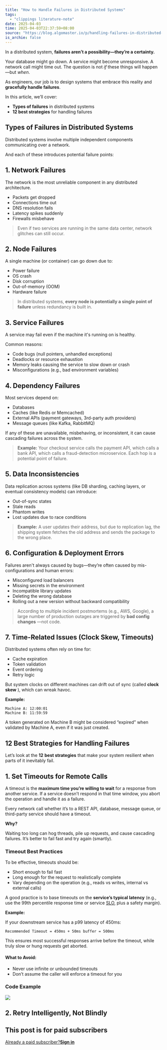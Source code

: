 ```yaml
---
title: "How to Handle Failures in Distributed Systems"
tags:
  - "clippings literature-note"
date: 2025-04-03
time: 2025-04-03T22:37:59+08:00
source: "https://blog.algomaster.io/p/handling-failures-in-distributed-systems"
is_archie: false
---
```

In a distributed system, **failures aren’t a possibility—they’re a certainty.**

Your database might go down. A service might become unresponsive. A network call might time out. The question is not *if* these things will happen—but *when*.

As engineers, our job is to design systems that embrace this reality and **gracefully handle failures**.

In this article, we’ll cover:

- **Types of failures** in distributed systems
- **12 best strategies** for handling failures

## Types of Failures in Distributed Systems

Distributed systems involve multiple independent components communicating over a network.

And each of these introduces potential failure points:

## 1\. Network Failures

The network is the most unreliable component in any distributed architecture.

- Packets get dropped
- Connections time out
- DNS resolution fails
- Latency spikes suddenly
- Firewalls misbehave

> Even if two services are running in the same data center, network glitches can still occur.

## 2\. Node Failures

A single machine (or container) can go down due to:

- Power failure
- OS crash
- Disk corruption
- Out-of-memory (OOM)
- Hardware failure

> In distributed systems, **every node is potentially a single point of failure** unless redundancy is built in.

## 3\. Service Failures

A service may fail even if the machine it's running on is healthy.

Common reasons:

- Code bugs (null pointers, unhandled exceptions)
- Deadlocks or resource exhaustion
- Memory leaks causing the service to slow down or crash
- Misconfigurations (e.g., bad environment variables)

## 4\. Dependency Failures

Most services depend on:

- Databases
- Caches (like Redis or Memcached)
- External APIs (payment gateways, 3rd-party auth providers)
- Message queues (like Kafka, RabbitMQ)

If any of these are unavailable, misbehaving, or inconsistent, it can cause cascading failures across the system.

> **Example:** Your checkout service calls the payment API, which calls a bank API, which calls a fraud-detection microservice. Each hop is a potential point of failure.

## 5\. Data Inconsistencies

Data replication across systems (like DB sharding, caching layers, or eventual consistency models) can introduce:

- Out-of-sync states
- Stale reads
- Phantom writes
- Lost updates due to race conditions

> **Example:** A user updates their address, but due to replication lag, the shipping system fetches the old address and sends the package to the wrong place.

## 6\. Configuration & Deployment Errors

Failures aren't always caused by bugs—they’re often caused by mis-configurations and human errors:

- Misconfigured load balancers
- Missing secrets in the environment
- Incompatible library updates
- Deleting the wrong database
- Rolling out a new version without backward compatibility

> According to multiple incident postmortems (e.g., AWS, Google), a large number of production outages are triggered by **bad config changes** —not code.

## 7\. Time-Related Issues (Clock Skew, Timeouts)

Distributed systems often rely on time for:

- Cache expiration
- Token validation
- Event ordering
- Retry logic

But system clocks on different machines can drift out of sync (called **clock skew** ), which can wreak havoc.

**Example:**

```markup
Machine A: 12:00:01
Machine B: 11:59:59
```

A token generated on Machine B might be considered “expired” when validated by Machine A, even if it was just created.

## 12 Best Strategies for Handling Failures

Let’s look at the **12** **best strategies** that make your system resilient when parts of it inevitably fail.

## 1\. Set Timeouts for Remote Calls

A timeout is the **maximum time you’re willing to wait** for a response from another service. If a service doesn’t respond in that time window, you abort the operation and handle it as a failure.

Every network call whether it’s to a REST API, database, message queue, or third-party service should have a timeout.

**Why?**

Waiting too long can hog threads, pile up requests, and cause cascading failures. It’s better to fail fast and try again (smartly).

### Timeout Best Practices

To be effective, timeouts should be:

- Short enough to fail fast
- Long enough for the request to realistically complete
- Vary depending on the operation (e.g., reads vs writes, internal vs external calls)

A good practice is to base timeouts on the **service’s typical latency** (e.g., use the 99th percentile response time or service [SLO](https://en.wikipedia.org/wiki/Service-level_objective), plus a safety margin).

**Example:**

If your downstream service has a p99 latency of 450ms:

```markup
Recommended Timeout = 450ms + 50ms buffer = 500ms
```

This ensures most successful responses arrive before the timeout, while truly slow or hung requests get aborted.

#### What to Avoid:

- Never use infinite or unbounded timeouts
- Don’t assume the caller will enforce a timeout for you

### Code Example

![](https://substackcdn.com/image/fetch/w_1456,c_limit,f_auto,q_auto:good,fl_progressive:steep/https%3A%2F%2Fsubstack-post-media.s3.amazonaws.com%2Fpublic%2Fimages%2Fea53cc68-f1c6-489e-8a20-49a450dc1dbc_731x296.png)

## 2\. Retry Intelligently, Not Blindly

## This post is for paid subscribers

[Already a paid subscriber?**Sign in**](https://substack.com/sign-in?redirect=%2Fp%2Fhandling-failures-in-distributed-systems&for_pub=algomaster&change_user=false)